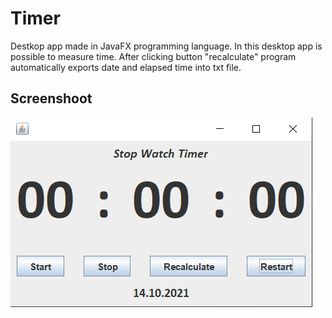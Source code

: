 # Timer
Destkop app made in JavaFX programming language. In this desktop app is possible to measure time. After clicking button "recalculate" program automatically exports date and elapsed time into txt file.

## Screenshoot
![preview](/src/assetets/img/timer.png)
